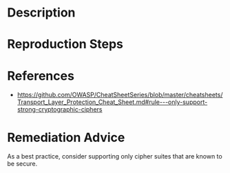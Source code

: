 # Description


# Reproduction Steps


# References

- https://github.com/OWASP/CheatSheetSeries/blob/master/cheatsheets/Transport_Layer_Protection_Cheat_Sheet.md#rule---only-support-strong-cryptographic-ciphers


# Remediation Advice

As a best practice, consider supporting only cipher suites that are known to be secure.